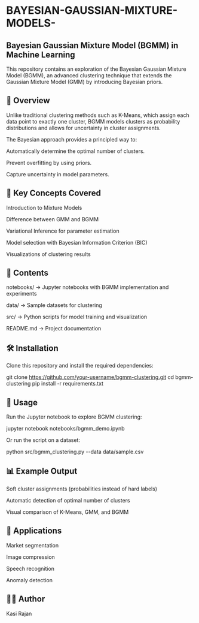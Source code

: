 # BAYESIAN-GAUSSIAN-MIXTURE-MODELS-

Bayesian Gaussian Mixture Model (BGMM) in Machine Learning
-
This repository contains an exploration of the Bayesian Gaussian Mixture Model (BGMM), an advanced clustering technique that extends the Gaussian Mixture Model (GMM) by introducing Bayesian priors.

📖 Overview
-
Unlike traditional clustering methods such as K-Means, which assign each data point to exactly one cluster, BGMM models clusters as probability distributions and allows for uncertainty in cluster assignments.

The Bayesian approach provides a principled way to:

Automatically determine the optimal number of clusters.

Prevent overfitting by using priors.

Capture uncertainty in model parameters.

🔑 Key Concepts Covered
-
Introduction to Mixture Models

Difference between GMM and BGMM

Variational Inference for parameter estimation

Model selection with Bayesian Information Criterion (BIC)

Visualizations of clustering results

📂 Contents
-
notebooks/ → Jupyter notebooks with BGMM implementation and experiments

data/ → Sample datasets for clustering

src/ → Python scripts for model training and visualization

README.md → Project documentation

🛠️ Installation
-
Clone this repository and install the required dependencies:

git clone https://github.com/your-username/bgmm-clustering.git
cd bgmm-clustering
pip install -r requirements.txt

🚀 Usage
-
Run the Jupyter notebook to explore BGMM clustering:

jupyter notebook notebooks/bgmm_demo.ipynb


Or run the script on a dataset:

python src/bgmm_clustering.py --data data/sample.csv

📊 Example Output
-
Soft cluster assignments (probabilities instead of hard labels)

Automatic detection of optimal number of clusters

Visual comparison of K-Means, GMM, and BGMM

🎯 Applications
-
Market segmentation

Image compression

Speech recognition

Anomaly detection

👨‍💻 Author
-
Kasi Rajan


